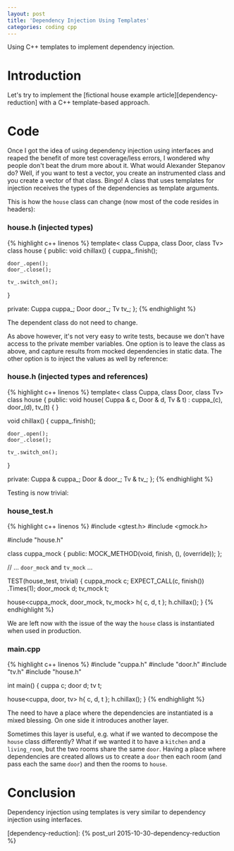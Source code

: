 ```yaml
---
layout: post
title: 'Dependency Injection Using Templates'
categories: coding cpp
---
```


Using C++ templates to implement dependency injection.


# Introduction

Let's try to implement the [fictional house example
article][dependency-reduction] with a C++ template-based approach.


# Code

Once I got the idea of using dependency injection using interfaces and reaped
the benefit of more test coverage/less errors, I wondered why people don't beat
the drum more about it. What would Alexander Stepanov do? Well, if you want to
test a vector, you create an instrumented class and you create a vector of that
class. Bingo! A class that uses templates for injection receives the types of
the dependencies as template arguments.

This is how the `house` class can change (now most of the code resides in
headers):

### house.h (injected types)
{% highlight c++ linenos %}
template<
  class Cuppa,
  class Door,
  class Tv>
class house
{
public:
  void chillax() {
    cuppa_.finish();

    door_.open();
    door_.close();

    tv_.switch_on();
  }

private:
  Cuppa cuppa_;
  Door door_;
  Tv tv_;
};
{% endhighlight %}


The dependent class do not need to change.

As above however, it's not very easy to write tests, because we don't have
access to the private member variables. One option is to leave the class as
above, and capture results from mocked dependencies in static data. The other
option is to inject the values as well by reference:

### house.h (injected types and references)
{% highlight c++ linenos %}
template<
  class Cuppa,
  class Door,
  class Tv>
class house
{
public:
  void house(
    Cuppa & c,
    Door & d,
    Tv & t) :
      cuppa_(c),
      door_(d),
      tv_(t) {
  }

  void chillax() {
    cuppa_.finish();

    door_.open();
    door_.close();

    tv_.switch_on();
  }

private:
  Cuppa & cuppa_;
  Door & door_;
  Tv & tv_;
};
{% endhighlight %}

Testing is now trivial:

### house_test.h
{% highlight c++ linenos %}
#include <gtest.h>
#include <gmock.h>

#include "house.h"

class cuppa_mock
{
public:
  MOCK_METHOD(void, finish, (), (override));
};

// ... `door_mock` and `tv_mock` ...

TEST(house_test, trivial)
{
  cuppa_mock c;
  EXPECT_CALL(c, finish())
    .Times(1);
  door_mock d;
  tv_mock t;

  house<cuppa_mock, door_mock, tv_mock> h{ c, d, t };
  h.chillax();
}
{% endhighlight %}

We are left now with the issue of the way the `house` class is instantiated
when used in production.

### main.cpp
{% highlight c++ linenos %}
#include "cuppa.h"
#include "door.h"
#include "tv.h"
#include "house.h"

int main() {
  cuppa c;
  door d;
  tv t;

  house<cuppa, door, tv> h{ c, d, t };
  h.chillax();
}
{% endhighlight %}

The need to have a place where the dependencies are instantiated is a mixed
blessing. On one side it introduces another layer.

Sometimes this layer is useful, e.g. what if we wanted to decompose the
`house` class differently?  What if we wanted it to have a `kitchen` and a
`living_room`, but the two rooms share the same `door`. Having a place where
dependencies are created allows us to create a `door` then each room (and pass
each the same `door`) and then the rooms to `house`.


# Conclusion

Dependency injection using templates is very similar to dependency injection
using interfaces.


[dependency-reduction]:    {% post_url 2015-10-30-dependency-reduction %}
